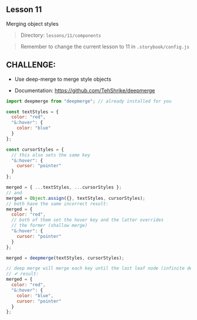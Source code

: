 ## Lesson 11

Merging object styles

> Directory: `lessons/11/components`

> Remember to change the current lesson to 11 in `.storybook/config.js`

## CHALLENGE:

- Use deep-merge to merge style objects

- Documentation: https://github.com/TehShrike/deepmerge

```js
import deepmerge from "deepmerge"; // already installed for you

const textStyles = {
  color: "red",
  "&:hover": {
    color: "blue"
  }
};

const cursorStyles = {
  // this also sets the same key
  "&:hover": {
    cursor: "pointer"
  }
};

merged = { ...textStyles, ...cursorStyles };
// and
merged = Object.assign({}, textStyles, cursorStyles);
// both have the same incorrect result:
merged = {
  color: "red",
  // both of them set the hover key and the latter overrides
  // the former (shallow merge)
  "&:hover": {
    cursor: "pointer"
  }
};

merged = deepmerge(textStyles, cursorStyles);

// deep merge will merge each key until the last leaf node (infinite depth)
// ✔ result:
merged = {
  color: "red",
  "&:hover": {
    color: "blue",
    cursor: "pointer"
  }
};
```
